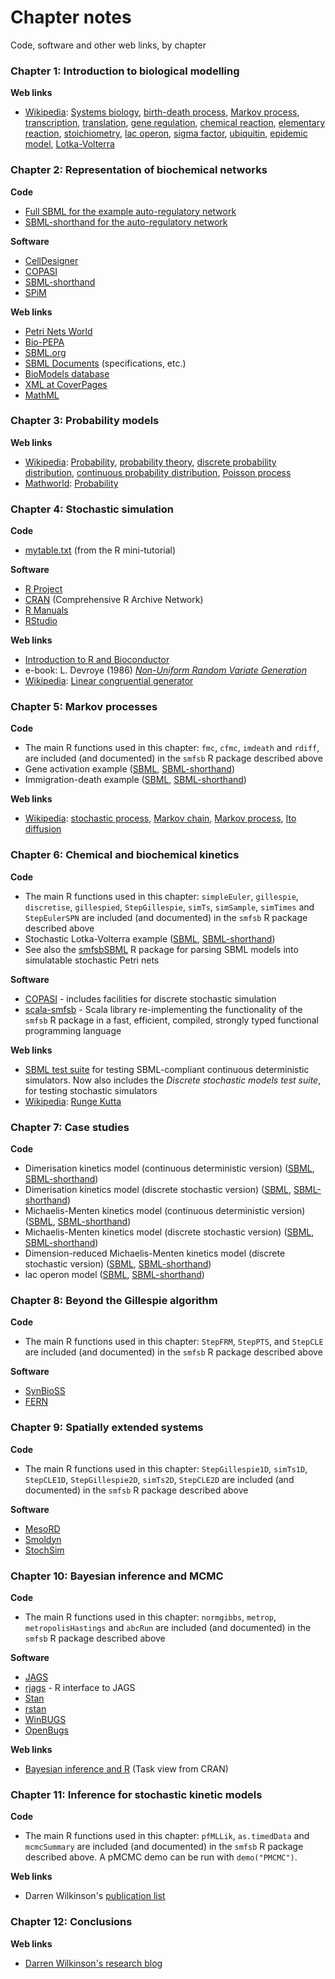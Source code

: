 # Chapter notes

Code, software and other web links, by chapter

### Chapter 1: Introduction to biological modelling

**Web links**
-   [Wikipedia](http://en.wikipedia.org/): [Systems
    biology](http://en.wikipedia.org/wiki/Systems_biology), [birth-death
    process](http://en.wikipedia.org/wiki/Birth-death_process), [Markov
    process](http://en.wikipedia.org/wiki/Markov_process),
    [transcription](http://en.wikipedia.org/wiki/Transcription_%28genetics%29),
    [translation](http://en.wikipedia.org/wiki/Translation_%28biology%29),
    [gene regulation](http://en.wikipedia.org/wiki/Gene_regulation),
    [chemical reaction](http://en.wikipedia.org/wiki/Chemical_reaction),
    [elementary
    reaction](http://en.wikipedia.org/wiki/Elementary_reaction),
    [stoichiometry](http://en.wikipedia.org/wiki/Stoichiometry), [lac
    operon](http://en.wikipedia.org/wiki/Lac_operon), [sigma
    factor](http://en.wikipedia.org/wiki/Sigma_factor),
    [ubiquitin](http://en.wikipedia.org/wiki/Ubiquitin), [epidemic
    model](http://en.wikipedia.org/wiki/Epidemic_model),
    [Lotka-Volterra](http://en.wikipedia.org/wiki/Lotka-Volterra)


### Chapter 2: Representation of biochemical networks

**Code**
-   [Full SBML for the example auto-regulatory network](models/autoreg-3-1.xml)
-   [SBML-shorthand for the auto-regulatory
    network](models/autoreg-3-1.mod)

**Software**
-   [CellDesigner](http://www.celldesigner.org/)
-   [COPASI](http://www.copasi.org/)
-   [SBML-shorthand](http://www.staff.ncl.ac.uk/d.j.wilkinson/software/sbml-sh/)
-   [SPiM](http://research.microsoft.com/en-us/projects/spim/)

**Web links**
-   [Petri Nets World](http://www.informatik.uni-hamburg.de/TGI/PetriNets/)
-   [Bio-PEPA](http://homepages.inf.ed.ac.uk/jeh/Bio-PEPA/biopepa.html)
-   [SBML.org](http://www.sbml.org/)
-   [SBML Documents](http://www.sbml.org/documents/)
    (specifications, etc.)
-   [BioModels database](http://www.biomodels.net/database/)
-   [XML at CoverPages](http://xml.coverpages.org/xml.html)
-   [MathML](http://www.w3.org/Math/)


### Chapter 3: Probability models

**Web links**
-   [Wikipedia](http://en.wikipedia.org/):
    [Probability](http://en.wikipedia.org/wiki/Probability),
    [probability
    theory](http://en.wikipedia.org/wiki/Probability_theory), [discrete
    probability
    distribution](http://en.wikipedia.org/wiki/Discrete_probability_distribution),
    [continuous probability
    distribution](http://en.wikipedia.org/wiki/Continuous_probability_distribution),
    [Poisson process](http://en.wikipedia.org/wiki/Poisson_process)
-   [Mathworld](http://mathworld.wolfram.com/):
    [Probability](http://mathworld.wolfram.com/Probability.html)


### Chapter 4: Stochastic simulation

**Code**
-   [mytable.txt](http://www.mas.ncl.ac.uk/~ndjw1/teaching/sim/mytable.txt)
    (from the R mini-tutorial)

**Software**
-   [R Project](http://www.r-project.org/)
-   [CRAN](http://cran.r-project.org/) (Comprehensive R Archive Network)
-   [R Manuals](http://www.stats.bris.ac.uk/R/manuals.html)
-   [RStudio](https://www.rstudio.com/)

**Web links**
-   [Introduction to R and
    Bioconductor](http://darrenjw.wordpress.com/2010/01/30/yet-another-introduction-to-r-and-bioconductor/)
-   e-book: L. Devroye (1986) [*Non-Uniform Random Variate
    Generation*](http://www.nrbook.com/devroye/)
-   [Wikipedia](http://en.wikipedia.org/): [Linear congruential generator](https://en.wikipedia.org/wiki/Linear_congruential_generator)

### Chapter 5: Markov processes

**Code**
-   The main R functions used in this chapter: `fmc`, `cfmc`, `imdeath`
    and `rdiff`, are included (and documented) in the `smfsb` R package
    described above
-   Gene activation example ([SBML](models/ch05-act.xml),
    [SBML-shorthand](models/ch05-act.mod))
-   Immigration-death example ([SBML](models/ch05-imdeath.xml),
    [SBML-shorthand](models/ch05-imdeath.mod))

**Web links**
-   [Wikipedia](http://en.wikipedia.org/): [stochastic
    process](http://en.wikipedia.org/wiki/Stochastic_process), [Markov
    chain](http://en.wikipedia.org/wiki/Markov_chain), [Markov
    process](http://en.wikipedia.org/wiki/Markov_process), [Ito
    diffusion](http://en.wikipedia.org/wiki/It%C5%8D_diffusion)

### Chapter 6: Chemical and biochemical kinetics

**Code**
-   The main R functions used in this chapter: `simpleEuler`,
    `gillespie`, `discretise`, `gillespied`, `StepGillespie`, `simTs`,
    `simSample`, `simTimes` and `StepEulerSPN` are included
    (and documented) in the `smfsb` R package described above
-   Stochastic Lotka-Volterra example ([SBML](models/ch06-lv.xml),
    [SBML-shorthand](models/ch06-lv.mod))
-   See also the [smfsbSBML](Software.md) R package for parsing SBML models into simulatable stochastic Petri nets

**Software**
-   [COPASI](http://www.copasi.org/) - includes facilities for discrete
    stochastic simulation
-   [scala-smfsb](https://github.com/darrenjw/scala-smfsb) - Scala library re-implementing the functionality of the `smfsb` R package in a fast, efficient, compiled, strongly typed functional programming language

**Web links**
-   [SBML test suite](https://github.com/sbmlteam/sbml-test-suite/blob/master/README.md)
    for testing SBML-compliant continuous deterministic simulators. Now also includes the *Discrete stochastic models test suite*, for testing stochastic simulators
-   [Wikipedia](https://en.wikipedia.org/): [Runge Kutta](https://en.wikipedia.org/wiki/Runge%E2%80%93Kutta_methods)


### Chapter 7: Case studies

**Code**
-   Dimerisation kinetics model (continuous deterministic version)
    ([SBML](models/ch07-dimer-det.xml),
    [SBML-shorthand](models/ch07-dimer-det.mod))
-   Dimerisation kinetics model (discrete stochastic version)
    ([SBML](models/ch07-dimer-stoch.xml),
    [SBML-shorthand](models/ch07-dimer-stoch.mod))
-   Michaelis-Menten kinetics model (continuous deterministic version)
    ([SBML](models/ch07-mm-det.xml), [SBML-shorthand](models/ch07-mm-det.mod))
-   Michaelis-Menten kinetics model (discrete stochastic version)
    ([SBML](models/ch07-mm-stoch.xml), [SBML-shorthand](models/ch07-mm-stoch.mod))
-   Dimension-reduced Michaelis-Menten kinetics model (discrete
    stochastic version) ([SBML](models/ch07-mm-stoch2.xml),
    [SBML-shorthand](models/ch07-mm-stoch2.mod))
-   lac operon model ([SBML](models/ch07-lac-stoch.xml),
    [SBML-shorthand](models/ch07-lac-stoch.mod))


### Chapter 8: Beyond the Gillespie algorithm

**Code**
-   The main R functions used in this chapter: `StepFRM`, `StepPTS`, and
    `StepCLE` are included (and documented) in the `smfsb` R package
    described above

**Software**
-   [SynBioSS](http://synbioss.sourceforge.net/)
-   [FERN](http://www.bio.ifi.lmu.de/software/fern)



### Chapter 9: Spatially extended systems

**Code**
-   The main R functions used in this chapter: `StepGillespie1D`, `simTs1D`, `StepCLE1D`, `StepGillespie2D`, `simTs2D`, `StepCLE2D` are included (and documented) in the `smfsb` R package described above
 
**Software**
-   [MesoRD](http://mesord.sourceforge.net/)
-   [Smoldyn](http://www.smoldyn.org/)
-   [StochSim](http://www.ebi.ac.uk/~lenov/stochsim.html)




### Chapter 10: Bayesian inference and MCMC

**Code**
-   The main R functions used in this chapter: `normgibbs`, `metrop`, `metropolisHastings` and `abcRun`
    are included (and documented) in the `smfsb` R package described
    above

**Software**
-   [JAGS](http://sourceforge.net/projects/mcmc-jags/)
  -   [rjags](http://cran.r-project.org/web/packages/rjags/) - R interface
    to JAGS
-   [Stan](http://mc-stan.org/)
  -   [rstan](http://mc-stan.org/rstan/)
-   [WinBUGS](https://www.mrc-bsu.cam.ac.uk/software/bugs/the-bugs-project-winbugs/)
-   [OpenBugs](http://www.openbugs.net/w/FrontPage)

**Web links**
-   [Bayesian inference and R](http://cran.r-project.org/web/views/Bayesian.html) (Task view from CRAN)


### Chapter 11: Inference for stochastic kinetic models

**Code**
-   The main R functions used in this chapter: `pfMLLik`, `as.timedData`
    and `mcmcSummary` are included (and documented) in the `smfsb` R
    package described above. A pMCMC demo can be run with
    `demo("PMCMC")`.

**Web links**
-   Darren Wilkinson's [publication list](https://www.staff.ncl.ac.uk/d.j.wilkinson/research/publications/index.html)


### Chapter 12: Conclusions

**Web links**
-   [Darren Wilkinson's research blog](http://darrenjw.wordpress.com/)





